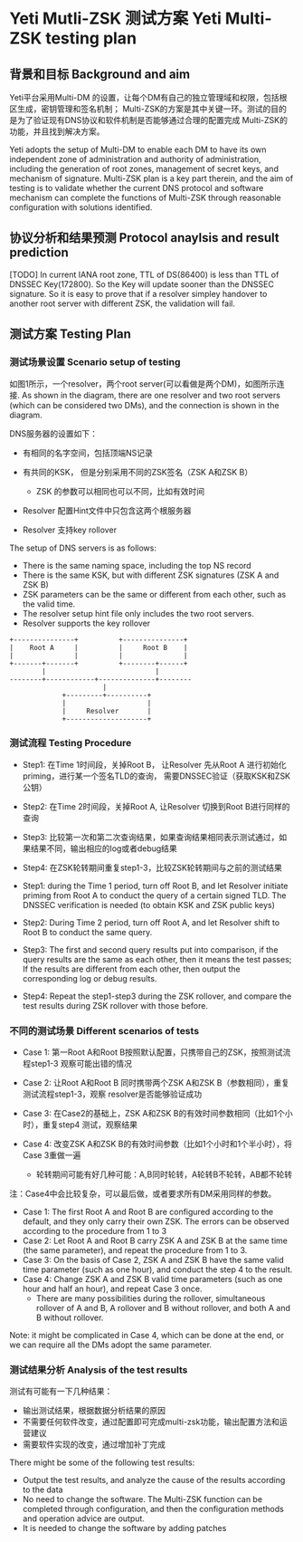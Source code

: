 # Yeti Mutli-ZSK 测试方案 Yeti Multi-ZSK testing plan

## 背景和目标 Background and aim
Yeti平台采用Multi-DM 的设置，让每个DM有自己的独立管理域和权限，包括根区生成，密钥管理和签名机制；
Multi-ZSK的方案是其中关键一环。测试的目的是为了验证现有DNS协议和软件机制是否能够通过合理的配置完成
Multi-ZSK的功能，并且找到解决方案。

Yeti adopts the setup of Multi-DM to enable each DM to have its own independent zone of 
administration and authority of administration, including the generation of root zones,
management of secret keys, and mechanism of signature. Multi-ZSK plan is a key part therein, 
and the aim of testing is to validate whether the current DNS protocol and software 
mechanism can complete the functions of Multi-ZSK through reasonable configuration 
with solutions identified. 

## 协议分析和结果预测 Protocol anaylsis and result prediction 
[TODO] 
In current IANA root zone, TTL of DS(86400) is less than TTL of DNSSEC Key(172800). So the Key will update sooner than the DNSSEC signature. So it is easy to prove that if a resolver simpley handover to another root server with different ZSK, the validation will fail.

## 测试方案 Testing Plan

### 测试场景设置 Scenario setup of testing

如图1所示，一个resolver，两个root server(可以看做是两个DM)，如图所示连接. 
As shown in the diagram, there are one resolver and two root servers (which can be 
considered two DMs), and the connection is shown in the diagram.

DNS服务器的设置如下：
 * 有相同的名字空间，包括顶端NS记录
 
 * 有共同的KSK， 但是分别采用不同的ZSK签名（ZSK A和ZSK B）
 
 	* ZSK 的参数可以相同也可以不同，比如有效时间
 	
 * Resolver 配置Hint文件中只包含这两个根服务器
 
 * Resolver 支持key rollover

The setup of DNS servers is as follows: 
 * There is the same naming space, including the top NS record
 * There is the same KSK, but with different ZSK signatures (ZSK A and ZSK B)
 * ZSK parameters can be the same or different from each other, such as the valid time. 
 * The resolver setup hint file only includes the two root servers. 
 * Resolver supports the key rollover


```
+---------------+          +---------------+  
|    Root A     |          |     Root B    |  
|               |          |               |  
+-------+-------+          +--------+------+  
        |                           |        
--------+------------+--------------+--------                       
                       |                        
             +---------+----------+             
             |                    |                      
             |     Resolver       |                        
             +--------------------+             
```
### 测试流程 Testing Procedure

 * Step1: 在Time 1时间段，关掉Root B， 让Resolver 先从Root A 进行初始化priming，进行某一个签名TLD的查询，
 需要DNSSEC验证（获取KSK和ZSK公钥）
 
 * Step2: 在Time 2时间段，关掉Root A, 让Resolver 切换到Root B进行同样的查询
 
 * Step3: 比较第一次和第二次查询结果，如果查询结果相同表示测试通过，如果结果不同，输出相应的log或者debug结果
 
 * Step4: 在ZSK轮转期间重复step1-3，比较ZSK轮转期间与之前的测试结果
 
 * Step1: during the Time 1 period, turn off Root B, and let Resolver initiate priming 
 from Root A to conduct the query of a certain signed TLD. The DNSSEC verification 
is needed (to obtain KSK and ZSK public keys)
 * Step2: During Time 2 period, turn off Root A, and let Resolver shift to Root B to 
 conduct the same query.
 * Step3: The first and second query results put into comparison, if the query results 
 are the same as each other, then it means the test passes; If the results are different 
 from each other, then output the corresponding log or debug results. 
 * Step4: Repeat the step1-step3 during the ZSK rollover, and compare the test results 
 during ZSK rollover with those before. 


### 不同的测试场景 Different scenarios of tests

 * Case 1: 第一Root A和Root B按照默认配置，只携带自己的ZSK，按照测试流程step1-3 观察可能出错的情况
 
 * Case 2: 让Root A和Root B 同时携带两个ZSK A和ZSK B（参数相同），重复测试流程step1-3，观察
 resolver是否能够验证成功
 
 * Case 3: 在Case2的基础上，ZSK A和ZSK B的有效时间参数相同（比如1个小时），重复step4 测试，观察结果
 
 * Case 4: 改变ZSK A和ZSK B的有效时间参数（比如1个小时和1个半小时），将Case 3重做一遍 
 	* 轮转期间可能有好几种可能：A,B同时轮转，A轮转B不轮转，AB都不轮转
 	
注：Case4中会比较复杂，可以最后做，或者要求所有DM采用同样的参数。

 * Case 1: The first Root A and Root B are configured according to the default, 
 and they only carry their own ZSK. The errors can be observed according to the 
 procedure from 1 to 3
 * Case 2: Let Root A and Root B carry ZSK A and ZSK B at the same time (the same parameter), 
 and repeat the procedure from 1 to 3. 
 * Case 3: On the basis of Case 2, ZSK A and ZSK B have the same valid time parameter
 (such as one hour), and conduct the step 4 to the result. 
 * Case 4: Change ZSK A and ZSK B valid time parameters (such as one hour and half an hour), 
 and repeat Case 3 once. 
 	* There are many possibilities during the rollover, simultaneous rollover of A and B, 
 	A rollover and B without rollover, and both A and B without rollover.  

Note: it might be complicated in Case 4, which can be done at the end, or we can require 
all the DMs adopt the same parameter. 

### 测试结果分析 Analysis of the test results

测试有可能有一下几种结果：

 * 输出测试结果，根据数据分析结果的原因
 * 不需要任何软件改变，通过配置即可完成multi-zsk功能，输出配置方法和运营建议
 * 需要软件实现的改变，通过增加补丁完成

There might be some of the following test results:
 * Output the test results, and analyze the cause of the results according to the data
 * No need to change the software. The Multi-ZSK function can be completed through 
 configuration, and then the configuration methods and operation advice are output. 
 * It is needed to change the software by adding patches

